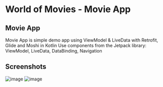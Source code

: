 # World of Movies - Movie App

## Movie App

Movie App is simple demo app using ViewModel & LiveData with Retrofit, Glide and Moshi in Kotlin
Use components from the Jetpack library: ViewModel, LiveData, DataBinding, Navigation

## Screenshots
![image](https://github.com/sondt28/movie-app/assets/89345307/795d2fe2-b44f-4010-bd71-2e9b1263980e)
![image](https://github.com/sondt28/movie-app/assets/89345307/7210269f-f76e-44fa-9278-61e9ce718fc5)



